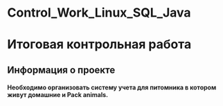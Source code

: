 # Control_Work_Linux_SQL_Java

# Итоговая контрольная работа

## Информация о проекте

#### Необходимо организовать систему учета для питомника в котором живут домашние и Pack animals. 
